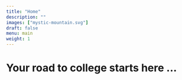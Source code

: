 ```yaml
---
title: "Home"
description: ""
images: ["mystic-mountain.svg"]
draft: false
menu: main
weight: 1
---
```


# Your road to college starts here ...